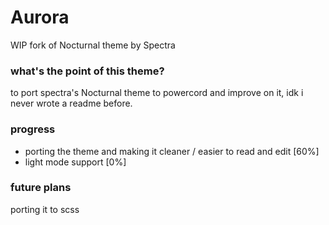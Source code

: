 # Aurora
 WIP fork of Nocturnal theme by Spectra

### what's the point of this theme?
to port spectra's Nocturnal theme to powercord and improve on it, idk i never wrote a readme before.



### progress

- porting the theme and making it cleaner / easier to read and edit [60%]
- light mode support [0%] 

### future plans

porting it to scss
